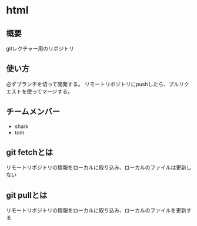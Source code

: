 # html

## 概要
gitレクチャー用のリポジトリ

## 使い方
必ずブランチを切って開発する。
リモートリポジトリにpushしたら、プルリクエストを使ってマージする。

## チームメンバー
- shark
- tom

## git fetchとは
リモートリポジトリの情報をローカルに取り込み、ローカルのファイルは更新しない

## git pullとは
リモートリポジトリの情報をローカルに取り込み、ローカルのファイルを更新する
